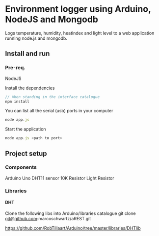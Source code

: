 # Environment logger using Arduino, NodeJS and Mongodb
Logs temperature, humidity, heatindex and light level to a web application running node.js and mongodb.

## Install and run
### Pre-req.
NodeJS

Install the dependencies
```javascript
// When standing in the interface catalogue
npm install
```
You can list all the serial (usb) ports in your computer
```javascript
node app.js
```
Start the application
```javascript
node app.js <path to port>
```

## Project setup

### Components
Arduino Uno
DHT11 sensor
10K Resistor
Light Resistor

### Libraries
#### DHT
Clone the following libs into Arduino/libraries catalogue
git clone git@github.com:marcoschwartz/aREST.git

https://github.com/RobTillaart/Arduino/tree/master/libraries/DHTlib
